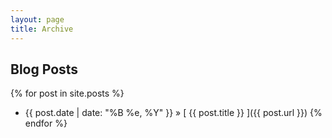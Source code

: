 ```yaml
---
layout: page
title: Archive
---
```


## Blog Posts

{% for post in site.posts %}
  * {{ post.date | date: "%B %e, %Y" }} &raquo; [ {{ post.title }} ]({{ post.url }})
{% endfor %}
